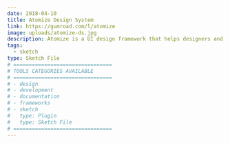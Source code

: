 ```yaml
---
date: 2018-04-10
title: Atomize Design System
link: https://gumroad.com/l/atomize
image: uploads/atomize-ds.jpg
description: Atomize is a UI design framework that helps designers and developers design well-structured, scalable and more consistent interfaces for the web. It is based on Atomic design methodology which has atoms and molecules.
tags:
  - sketch
type: Sketch File
# ================================
# TOOLS CATEGORIES AVAILABLE
# ================================
# - design
# - development
# - documentation
# - frameworks
# - sketch
#   type: Plugin
#   type: Sketch File
# ================================
---
```

